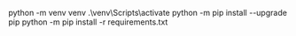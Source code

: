 python -m venv venv
.\venv\Scripts\activate
python -m pip install --upgrade pip
python -m pip install -r requirements.txt
